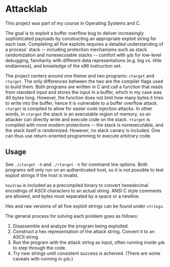 # Attacklab

This project was part of my course in Operating Systems and C.

The goal is to exploit a buffer overflow bug to deliver increasingly sophisticated payloads by constructing an appropriate exploit string for each task. Completing all five exploits requires a detailed understanding of a process' stack -- including protection mechanisms such as stack randomization and nonexecutable stacks -- comfort with `gdb` for low-level debugging, familiarity with different data representations (e.g. big vs. little endianness), and knowledge of the x86 instruction set.

The project centers around one theme and two programs: `ctarget` and `rtarget`. The only differences between the two are the compiler flags used to build them. Both programs are written in C and call a function that reads from standard input and stores the input in a buffer, which in my case was 40 bytes long. However, the function does not limit how many bytes it tries to write into the buffer, hence it is vulnerable to a buffer overflow attack. `ctarget` is compiled to allow for easier code injection attacks. In other words, in `ctarget` the stack is an executable region of memory, so an attacker can directly write and execute code on the stack. `rtarget` is compiled with more modern protections -- the stack is nonexecutable, and the stack itself is randomized. However, no stack canary is included. One can thus use return-oriented programming to execute arbitrary code.

## Usage

See `./ctarget -h` and `./rtarget -h` for command line options. Both programs will only run on an authenticated host, so it is not possible to test exploit strings if the host is invalid.

`hex2raw` is included as a precompiled binary to convert hexedecimal encodings of ASCII characters to an actual string. ANSI C style comments are allowed, and bytes must separated by a space or a newline.

Hex and raw versions of all five exploit strings can be found under `strings`.

The general process for solving each problem goes as follows:

1. Disassemble and analyze the program being exploited.
2. Construct a hex representation of the attack string. Convert it to an ASCII string.
4. Run the program with the attack string as input, often running inside `gdb` to step through the code.
5. Try new strings until consistent success is acheived. (There are some caveats with running in `gdb`.)